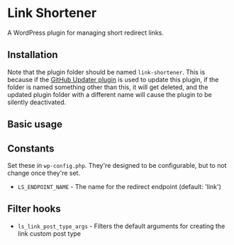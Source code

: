 Link Shortener
=================

A WordPress plugin for managing short redirect links.

## Installation

Note that the plugin folder should be named `link-shortener`. This is because if the [GitHub Updater plugin](https://github.com/afragen/github-updater) is used to update this plugin, if the folder is named something other than this, it will get deleted, and the updated plugin folder with a different name will cause the plugin to be silently deactivated.

## Basic usage


## Constants

Set these in `wp-config.php`. They're designed to be configurable, but to not change once they're set.

* `LS_ENDPOINT_NAME` - The name for the redirect endpoint (default: 'link')

## Filter hooks

* `ls_link_post_type_args` - Filters the default arguments for creating the link custom post type
